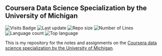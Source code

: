 ## Coursera Data Science Specialization by the University of Michigan

![Visits Badge](https://badges.pufler.dev/visits/Giatroo/data-science-specialization)
![Last update](https://img.shields.io/github/last-commit/Giatroo/data-science-specialization)
![Repo size](https://img.shields.io/github/repo-size/Giatroo/data-science-specialization)
![Number of Lines](https://img.shields.io/tokei/lines/github/Giatroo/data-science-specialization)
![Language count](https://img.shields.io/github/languages/count/Giatroo/data-science-specialization)
![Top language](https://img.shields.io/github/languages/top/Giatroo/data-science-specialization)

This is my repository for the notes and assignments on the [Coursera data
science specialization by the University of
Michigan](https://www.coursera.org/specializations/data-science-python).

